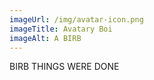 ```yaml
---
imageUrl: /img/avatar-icon.png
imageTitle: Avatary Boi
imageAlt: A BIRB
---
```

BIRB THINGS WERE DONE
